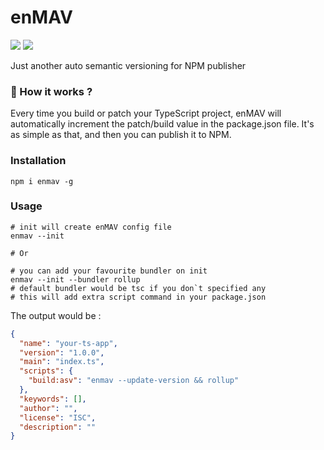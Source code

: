 # enMAV 

<p align="left">
<code><img src="https://img.shields.io/badge/Only-blue?logo=TypeScript&logoSize=auto&labelColor=white"></code>
<code><img src="https://img.shields.io/badge/npm-red?logo=npm&logoSize=auto&labelColor=white"></code>
</p>

Just another auto semantic versioning for NPM publisher

### 👀 How it works ?

Every time you build or patch your TypeScript project, enMAV will automatically increment the patch/build value in the package.json file. It's as simple as that, and then you can publish it to NPM.

### Installation

```shell
npm i enmav -g
```

### Usage

```shell
# init will create enMAV config file
enmav --init

# Or

# you can add your favourite bundler on init
enmav --init --bundler rollup
# default bundler would be tsc if you don`t specified any
# this will add extra script command in your package.json
```

The output would be :
```json
{
  "name": "your-ts-app",
  "version": "1.0.0",
  "main": "index.ts",
  "scripts": {
    "build:asv": "enmav --update-version && rollup"
  },
  "keywords": [],
  "author": "",
  "license": "ISC",
  "description": ""
}
```


